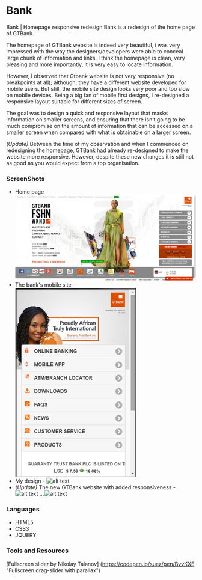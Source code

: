 # Bank

Bank | Homepage responsive redesign
Bank is a redesign of the home page of GTBank.

The homepage of GTBank website is indeed very beautiful, i was very impressed with the way the designers/developers were able to conceal large chunk of information and links. I think the homepage is clean, very pleasing and more importantly, it is very easy to locate information. 

However, I observed that Gtbank website is not very responsive (no breakpoints at all); although, they have a different website developed for mobile users. But still, the mobile site design looks very poor and too slow on mobile devices. Being a big fan of mobile first designs, I re-designed a responsive layout suitable for different sizes of screen. 

The goal was to design a quick and responsive layout that masks information on smaller screens, and ensuring that there isn’t going to be much compromise on the amount of information that can be accessed on a smaller screen when compared with what is obtainable on a larger screen.

_(Update)_ Between the time of my observation and when I commenced on redesigning the homepage, GTBank had already re-designed to make the website more responsive. However, despite these new changes it is still not as good as you would expect from a top organisation.

### ScreenShots
* Home page - ![alt text](https://github.com/AustinIkenna/bank/blob/master/images/GTBank_home.PNG "GTBank Home page")
* The bank's mobile site - ![alt text](https://github.com/AustinIkenna/bank/blob/master/images/GTBank_mobile_old.JPG "GTBank Old Mobile site")
* My design - ![alt text](https://github.com/AustinIkenna/bank/blob/master/images/my_design.JPG "My Design")
* _(Update)_ The new GTBank website with added responsiveness - ![alt text](https://github.com/AustinIkenna/bank/blob/master/images/GTBank_mobile_new1.JPG "GTBank New Mobile view") 
...![alt text](https://github.com/AustinIkenna/bank/blob/master/images/GTBank_mobile_new2.JPG "GTBank New Mobile menu")

### Languages
* HTML5
* CSS3
* JQUERY

### Tools and Resources
[Fullscreen slider by Nikolay Talanov] (https://codepen.io/suez/pen/ByvKXE "Fullscreen drag-slider with parallax")

